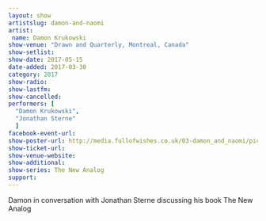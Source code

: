 ```yaml
---
layout: show
artistslug: damon-and-naomi
artist:
 name: Damon Krukowski
show-venue: "Drawn and Quarterly, Montreal, Canada"
show-setlist:
show-date: 2017-05-15
date-added: 2017-03-30
category: 2017
show-radio: 
show-lastfm: 
show-cancelled: 
performers: [
  "Damon Krukowski",
  "Jonathan Sterne"
  ]
facebook-event-url: 
show-poster-url: http://media.fullofwishes.co.uk/03-damon_and_naomi/pictures/damon-krukowski-the-new-analog-tour-poster.jpg
show-ticket-url: 
show-venue-website: 
show-additional:
show-series: The New Analog
support:
---
```

Damon in conversation with Jonathan Sterne discussing his book The New Analog

